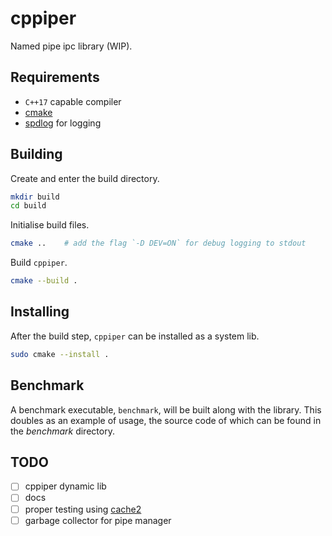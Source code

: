 # cppiper
Named pipe ipc library (WIP).

## Requirements
- `C++17` capable compiler
- [cmake](https://cmake.org/)
- [spdlog](https://github.com/gabime/spdlog) for logging

## Building

Create and enter the build directory.

``` sh
mkdir build
cd build
```

Initialise build files.

``` sh
cmake ..    # add the flag `-D DEV=ON` for debug logging to stdout
```

Build `cppiper`.

``` sh
cmake --build .
```

## Installing

After the build step, `cppiper` can be installed as a system lib.

``` sh
sudo cmake --install .
```

## Benchmark

A benchmark executable, `benchmark`, will be built along with the library. This doubles as an example of usage, the source code of which can be found in the *benchmark* directory.

## TODO
- [ ] cppiper dynamic lib
- [ ] docs
- [ ] proper testing using [cache2](https://github.com/catchorg/Catch2)
- [ ] garbage collector for pipe manager
